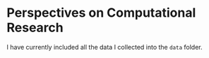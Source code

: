 # Perspectives on Computational Research

I have currently included all the data I collected into the `data` folder.

